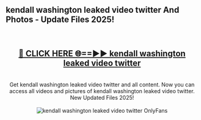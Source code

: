 <h2>kendall washington leaked video twitter And Photos - Update Files 2025!</h2>
<br>
<div align="center">
<h2><a href="https://linkcuts.com/hfmhzwbr" rel="nofollow">🔴 CLICK HERE 🌐==►► kendall washington leaked video twitter</a></h2>
<br>
Get kendall washington leaked video twitter and all content. Now you can access all videos and pictures of kendall washington leaked video twitter. New Updated Files 2025!
<br>
<br>
<a href="https://linkcuts.com/hfmhzwbr" rel="nofollow" data-target="animated-image.originalLink"><img src="https://i.ibb.co.com/WyWwxjT/player-gif2.gif" alt="kendall washington leaked video twitter OnlyFans" style="max-width: 100%; display: inline-block;" data-target="animated-image.originalImage"></a>
</div>
<br>